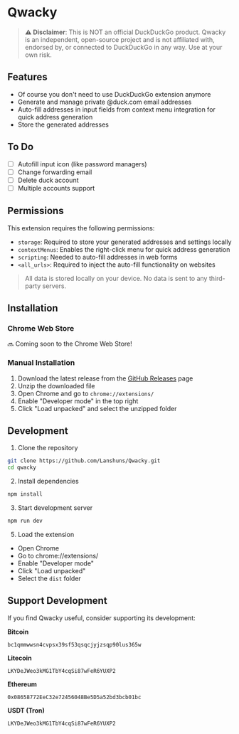 # Qwacky

> **⚠️ Disclaimer**: This is NOT an official DuckDuckGo product. Qwacky is an independent, open-source project and is not affiliated with, endorsed by, or connected to DuckDuckGo in any way. Use at your own risk.

## Features

- Of course you don't need to use DuckDuckGo extension anymore
- Generate and manage private @duck.com email addresses
- Auto-fill addresses in input fields from context menu integration for quick address generation
- Store the generated addresses

## To Do

- [ ] Autofill input icon (like password managers)
- [ ] Change forwarding email
- [ ] Delete duck account
- [ ] Multiple accounts support

## Permissions

This extension requires the following permissions:

- `storage`: Required to store your generated addresses and settings locally
- `contextMenus`: Enables the right-click menu for quick address generation
- `scripting`: Needed to auto-fill addresses in web forms
- `<all_urls>`: Required to inject the auto-fill functionality on websites

> All data is stored locally on your device. No data is sent to any third-party servers.

## Installation

### Chrome Web Store
🔜 Coming soon to the Chrome Web Store!

### Manual Installation
1. Download the latest release from the [GitHub Releases](https://github.com/Lanshuns/Qwacky/releases) page
2. Unzip the downloaded file
3. Open Chrome and go to `chrome://extensions/`
4. Enable "Developer mode" in the top right
5. Click "Load unpacked" and select the unzipped folder

## Development

1. Clone the repository
```bash
git clone https://github.com/Lanshuns/Qwacky.git
cd qwacky
```

2. Install dependencies
```bash
npm install
```

3. Start development server
```bash
npm run dev
```

5. Load the extension
- Open Chrome
- Go to chrome://extensions/
- Enable "Developer mode"
- Click "Load unpacked"
- Select the `dist` folder

## Support Development

If you find Qwacky useful, consider supporting its development:

**Bitcoin**
```
bc1qmmwwsn4cvpsx39sf53qsqcjyjzsqp90lus365w
```

**Litecoin**
```
LKYDeJWeo3kMG1TbY4cqSi87wFeR6YUXP2
```

**Ethereum**
```
0x08658772EeC32e72456048Be5D5a52bd3bcb01bc
```

**USDT (Tron)**
```
LKYDeJWeo3kMG1TbY4cqSi87wFeR6YUXP2
```
